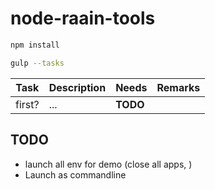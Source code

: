 # node-raain-tools


```bash 
npm install
```

```bash 
gulp --tasks
```


| Task | Description | Needs | Remarks |
| ------ | ------ | ----------- | ----------- |
| first? | ...  | **TODO** |  |


## TODO

- launch all env for demo (close all apps, )
- Launch as commandline
